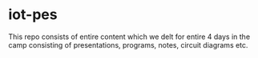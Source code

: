 # iot-pes
This repo consists of entire content which we delt for entire 4 days in the camp consisting of presentations, programs, notes, circuit diagrams etc.
